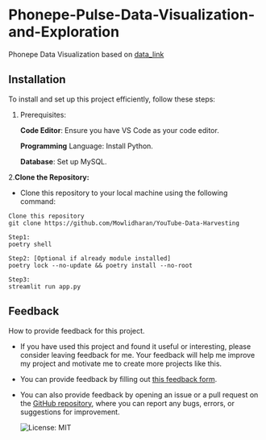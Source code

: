 # Phonepe-Pulse-Data-Visualization-and-Exploration
Phonepe Data Visualization based on [data_link](https://github.com/PhonePe/pulse#readme)
## Installation 
To install and set up this project efficiently, follow these steps:

1. Prerequisites:
  
      **Code Editor**: Ensure you have VS Code as your code editor.
    
      **Programming** Language: Install Python.
    
      **Database**: Set up MySQL.
   
2.**Clone the Repository:**

  - Clone this repository to your local machine using the following command:
  
  ```
  Clone this repository
  git clone https://github.com/Mowlidharan/YouTube-Data-Harvesting

  Step1:
  poetry shell
  
  Step2: [Optional if already module installed]
  poetry lock --no-update && poetry install --no-root
  
  Step3:
  streamlit run app.py
  ```
## Feedback

How to provide feedback for this project.

- If you have used this project and found it useful or interesting, please consider leaving feedback for me. Your feedback will help me improve my project and motivate me to create more projects like this.
- You can provide feedback by filling out [this feedback form](https://forms.gle/ze9sZecVWGghoW3D7).
- You can also provide feedback by opening an issue or a pull request on the [GitHub repository](https://github.com/Mowlidharan/Phonepe-Pulse-Data-Visualization-and-Exploration), where you can report any bugs, errors, or suggestions for improvement.

  ![License: MIT](https://img.shields.io/badge/License-MIT-yellow.svg)
